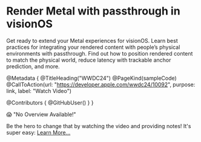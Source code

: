 # Render Metal with passthrough in visionOS

Get ready to extend your Metal experiences for visionOS. Learn best practices for integrating your rendered content with people’s physical environments with passthrough. Find out how to position rendered content to match the physical world, reduce latency with trackable anchor prediction, and more.

@Metadata {
   @TitleHeading("WWDC24")
   @PageKind(sampleCode)
   @CallToAction(url: "https://developer.apple.com/wwdc24/10092", purpose: link, label: "Watch Video")

   @Contributors {
      @GitHubUser(<replace this with your GitHub handle>)
   }
}

😱 "No Overview Available!"

Be the hero to change that by watching the video and providing notes! It's super easy:
 [Learn More…](https://wwdcnotes.github.io/WWDCNotes/documentation/wwdcnotes/contributing)
